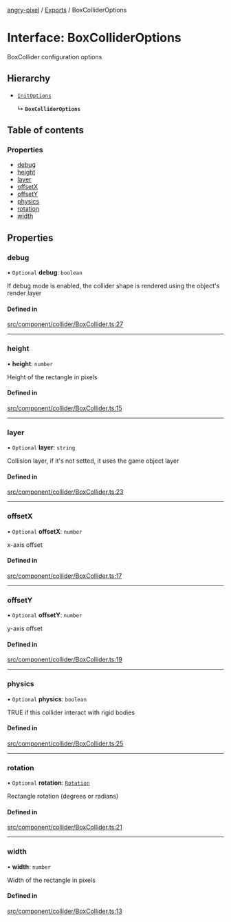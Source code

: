 [angry-pixel](../README.md) / [Exports](../modules.md) / BoxColliderOptions

# Interface: BoxColliderOptions

BoxCollider configuration options

## Hierarchy

- [`InitOptions`](InitOptions.md)

  ↳ **`BoxColliderOptions`**

## Table of contents

### Properties

- [debug](BoxColliderOptions.md#debug)
- [height](BoxColliderOptions.md#height)
- [layer](BoxColliderOptions.md#layer)
- [offsetX](BoxColliderOptions.md#offsetx)
- [offsetY](BoxColliderOptions.md#offsety)
- [physics](BoxColliderOptions.md#physics)
- [rotation](BoxColliderOptions.md#rotation)
- [width](BoxColliderOptions.md#width)

## Properties

### debug

• `Optional` **debug**: `boolean`

If debug mode is enabled, the collider shape is rendered using the object's render layer

#### Defined in

[src/component/collider/BoxCollider.ts:27](https://github.com/angry-pixel-studio/angry-pixel-engine/blob/8704b49/src/component/collider/BoxCollider.ts#L27)

___

### height

• **height**: `number`

Height of the rectangle in pixels

#### Defined in

[src/component/collider/BoxCollider.ts:15](https://github.com/angry-pixel-studio/angry-pixel-engine/blob/8704b49/src/component/collider/BoxCollider.ts#L15)

___

### layer

• `Optional` **layer**: `string`

Collision layer, if it's not setted, it uses the game object layer

#### Defined in

[src/component/collider/BoxCollider.ts:23](https://github.com/angry-pixel-studio/angry-pixel-engine/blob/8704b49/src/component/collider/BoxCollider.ts#L23)

___

### offsetX

• `Optional` **offsetX**: `number`

x-axis offset

#### Defined in

[src/component/collider/BoxCollider.ts:17](https://github.com/angry-pixel-studio/angry-pixel-engine/blob/8704b49/src/component/collider/BoxCollider.ts#L17)

___

### offsetY

• `Optional` **offsetY**: `number`

y-axis offset

#### Defined in

[src/component/collider/BoxCollider.ts:19](https://github.com/angry-pixel-studio/angry-pixel-engine/blob/8704b49/src/component/collider/BoxCollider.ts#L19)

___

### physics

• `Optional` **physics**: `boolean`

TRUE if this collider interact with rigid bodies

#### Defined in

[src/component/collider/BoxCollider.ts:25](https://github.com/angry-pixel-studio/angry-pixel-engine/blob/8704b49/src/component/collider/BoxCollider.ts#L25)

___

### rotation

• `Optional` **rotation**: [`Rotation`](../classes/Rotation.md)

Rectangle rotation (degrees or radians)

#### Defined in

[src/component/collider/BoxCollider.ts:21](https://github.com/angry-pixel-studio/angry-pixel-engine/blob/8704b49/src/component/collider/BoxCollider.ts#L21)

___

### width

• **width**: `number`

Width of the rectangle in pixels

#### Defined in

[src/component/collider/BoxCollider.ts:13](https://github.com/angry-pixel-studio/angry-pixel-engine/blob/8704b49/src/component/collider/BoxCollider.ts#L13)

